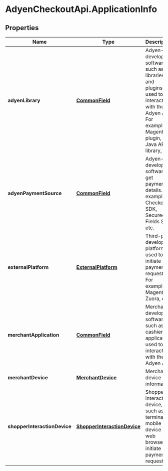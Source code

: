 # AdyenCheckoutApi.ApplicationInfo

## Properties

Name | Type | Description | Notes
------------ | ------------- | ------------- | -------------
**adyenLibrary** | [**CommonField**](CommonField.md) | Adyen-developed software, such as libraries and plugins, used to interact with the Adyen API. For example, Magento plugin, Java API library, etc. | [optional] 
**adyenPaymentSource** | [**CommonField**](CommonField.md) | Adyen-developed software to get payment details. For example, Checkout SDK, Secured Fields SDK, etc. | [optional] 
**externalPlatform** | [**ExternalPlatform**](ExternalPlatform.md) | Third-party developed platform used to initiate payment requests. For example, Magento, Zuora, etc. | [optional] 
**merchantApplication** | [**CommonField**](CommonField.md) | Merchant developed software, such as cashier application, used to interact with the Adyen API. | [optional] 
**merchantDevice** | [**MerchantDevice**](MerchantDevice.md) | Merchant device information. | [optional] 
**shopperInteractionDevice** | [**ShopperInteractionDevice**](ShopperInteractionDevice.md) | Shopper interaction device, such as terminal, mobile device or web browser, to initiate payment requests. | [optional] 


